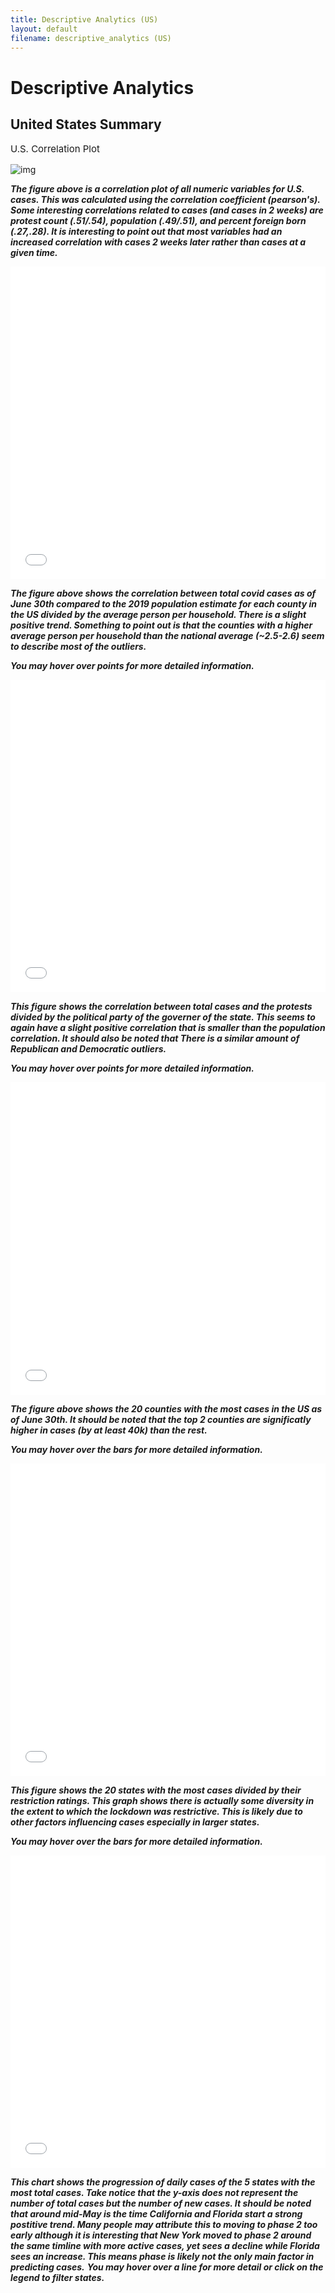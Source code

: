 ```yaml
---
title: Descriptive Analytics (US) 
layout: default
filename: descriptive_analytics (US)
---
```



# Descriptive Analytics

## United States Summary


<p style='font-size: 15px'>U.S. Correlation Plot</p>


![img](assets/img/Seaborn/Corr_Plot.png)

***The figure above is a correlation plot of all numeric variables for U.S. cases. This was calculated using the correlation coefficient (pearson's). Some interesting correlations related to cases (and cases in 2 weeks) are protest count (.51/.54), population (.49/.51), and percent foreign born (.27,.28). It is interesting to point out that most variables had an increased correlation with cases 2 weeks later rather than cases at a given time.***

<iframe src="assets/img/Bokeh/Total_Pop_Plot.html"
    sandbox="allow-same-origin allow-scripts"
    width="100%"
    height="500"
    scrolling="no"
    seamless="seamless"
    frameborder="0">
</iframe>

***The figure above shows the correlation between total covid cases as of June 30th compared to the 2019 population estimate for each county in the US divided by the average person per household. There is a slight positive trend. Something to point out is that the counties with a higher average person per household than the national average (~2.5-2.6) seem to describe most of the outliers.***

***You may hover over points for more detailed information.***

<iframe src="assets/img/Bokeh/BLM_Gov_Cases_Plot.html"
    sandbox="allow-same-origin allow-scripts"
    width="100%"
    height="500"
    scrolling="no"
    seamless="seamless"
    frameborder="0">
</iframe>

***This figure shows the correlation between total cases and the protests divided by the political party of the governer of the state. This seems to again have a slight positive correlation that is smaller than the population correlation. It should also be noted that There is a similar amount of Republican and Democratic outliers.***

***You may hover over points for more detailed information.***

<iframe src="assets/img/Bokeh/County_Density_Plot.html"
    sandbox="allow-same-origin allow-scripts"
    width="100%"
    height="500"
    scrolling="no"
    seamless="seamless"
    frameborder="0">
</iframe>

***The figure above shows the 20 counties with the most cases in the US as of June 30th. It should be noted that the top 2 counties are significatly higher in cases (by at least 40k) than the rest.***

***You may hover over the bars for more detailed information.***

<iframe src="assets/img/Bokeh/Lockdown_Rating_Plot.html"
    sandbox="allow-same-origin allow-scripts"
    width="100%"
    height="500"
    scrolling="no"
    seamless="seamless"
    frameborder="0">
</iframe>

***This figure shows the 20 states with the most cases divided by their restriction ratings. This graph shows there is actually some diversity in the extent to which the lockdown was restrictive. This is likely due to other factors influencing cases especially in larger states.***

***You may hover over the bars for more detailed information.***

<iframe src="assets/img/Bokeh/Time_Series_US.html"
    sandbox="allow-same-origin allow-scripts"
    width="100%"
    height="500"
    scrolling="no"
    seamless="seamless"
    frameborder="0">
</iframe>

***This chart shows the progression of daily cases of the 5 states with the most total cases. Take notice that the y-axis does not represent the number of total cases but the number of new cases. It should be noted that around mid-May is the time California and Florida start a strong postitive trend. Many people may attribute this to moving to phase 2 too early although it is interesting that New York moved to phase 2 around the same timline with more active cases, yet sees a decline while Florida sees an increase. This means phase is likely not the only main factor in predicting cases.***
***You may hover over a line for more detail or click on the legend to filter states.***
